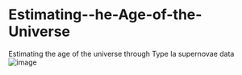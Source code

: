 # Estimating--he-Age-of-the-Universe
Estimating the age of the universe through Type Ia supernovae data 
![image](https://github.com/user-attachments/assets/ff16e4ea-f5a8-4ebe-944f-c6983560ec25)
